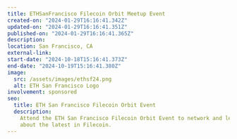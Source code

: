 ```yaml
---
title: ETHSanFrancisco Filecoin Orbit Meetup Event
created-on: "2024-01-29T16:16:41.342Z"
updated-on: "2024-01-29T16:16:41.351Z"
published-on: "2024-01-29T16:16:41.365Z"
description:
location: San Francisco, CA
external-link:
start-date: "2024-10-18T15:16:41.373Z"
end-date: "2024-10-19T15:16:41.380Z"
image:
  src: /assets/images/ethsf24.png
  alt: ETH San Francisco Logo
involvement: sponsored
seo:
  title: ETH San Francisco Filecoin Orbit Event
  description:
    Attend the ETH San Francisco Filecoin Orbit Event to network and learn
    about the latest in Filecoin.
---
```

